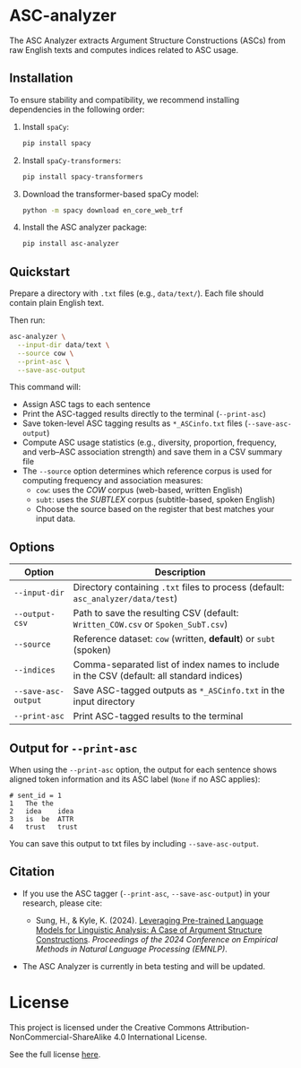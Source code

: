 # ASC-analyzer

The ASC Analyzer extracts Argument Structure Constructions (ASCs) from raw English texts and computes indices related to ASC usage.


## Installation
To ensure stability and compatibility, we recommend installing dependencies in the following order:

1. Install `spaCy`:
   ```bash
   pip install spacy
   ```

2. Install `spaCy-transformers`:

   ```bash
   pip install spacy-transformers
   ```

3. Download the transformer-based spaCy model:

   ```bash
   python -m spacy download en_core_web_trf
   ```

4. Install the ASC analyzer package:

   ```bash
   pip install asc-analyzer
   ```

## Quickstart
Prepare a directory with `.txt` files (e.g., `data/text/`). Each file should contain plain English text.

Then run:

```bash
asc-analyzer \
  --input-dir data/text \
  --source cow \
  --print-asc \
  --save-asc-output
````

This command will:

* Assign ASC tags to each sentence
* Print the ASC-tagged results directly to the terminal (`--print-asc`)
* Save token-level ASC tagging results as `*_ASCinfo.txt` files (`--save-asc-output`)
* Compute ASC usage statistics (e.g., diversity, proportion, frequency, and verb–ASC association strength) and save them in a CSV summary file
* The `--source` option determines which reference corpus is used for computing frequency and association measures:
    * `cow`: uses the *COW* corpus (web-based, written English)
    * `subt`: uses the *SUBTLEX* corpus (subtitle-based, spoken English)
    * Choose the source based on the register that best matches your input data.

## Options

| Option                        | Description                                                                 |
|------------------------------|-----------------------------------------------------------------------------|
| `--input-dir`          | Directory containing `.txt` files to process (default: `asc_analyzer/data/test`) |
| `--output-csv`         | Path to save the resulting CSV (default: `Written_COW.csv` or `Spoken_SubT.csv`) |
| `--source`             | Reference dataset: `cow` (written, **default**) or `subt` (spoken)          |
| `--indices`            | Comma-separated list of index names to include in the CSV (default: all standard indices) |
| `--save-asc-output`    | Save ASC-tagged outputs as `*_ASCinfo.txt` in the input directory           |
| `--print-asc`          | Print ASC-tagged results to the terminal                                    |


## Output for `--print-asc`

When using the `--print-asc` option, the output for each sentence shows aligned token information and its ASC label (`None` if no ASC applies):

```
# sent_id = 1
1	The	the	
2	idea	idea	
3	is	be	ATTR
4	trust	trust	
```
You can save this output to txt files by including `--save-asc-output`.

## Citation

- If you use the ASC tagger (`--print-asc`, `--save-asc-output`) in your research, please cite:
    - Sung, H., & Kyle, K. (2024). [Leveraging Pre-trained Language Models for Linguistic Analysis: A Case of Argument Structure Constructions](https://aclanthology.org/2024.emnlp-main.415/). *Proceedings of the 2024 Conference on Empirical Methods in Natural Language Processing (EMNLP)*.

- The ASC Analyzer is currently in beta testing and will be updated.

# License

This project is licensed under the Creative Commons Attribution-NonCommercial-ShareAlike 4.0 International License.

See the full license [here](https://creativecommons.org/licenses/by-nc-sa/4.0/).
